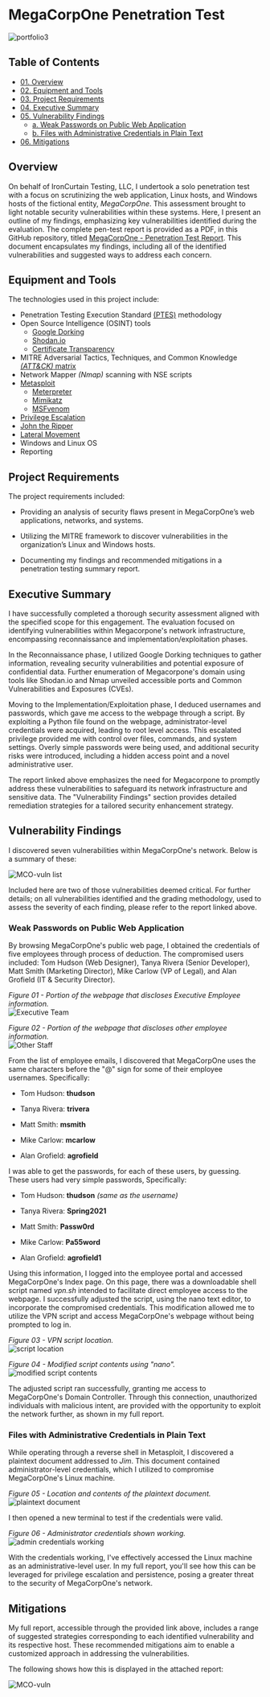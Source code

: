 # MegaCorpOne Penetration Test

![portfolio3](https://github.com/CJanecka/Projects_and_CTFs/assets/131223318/dee4c490-0fb5-4151-8556-5b4f990f849d)

## Table of Contents

  + [01. Overview](#Overview)
  + [02. Equipment and Tools](#Equipment-and-Tools)
  + [03. Project Requirements](#Project-Requirements)
  + [04. Executive Summary](#Executive-Summary)
  + [05. Vulnerability Findings](#Vulnerabilty-Findings)
    - [a. Weak Passwords on Public Web Application](#Weak-Passwords-on-Public-Web-Application)
    - [b. Files with Administrative Credentials in Plain Text](#Files-with-Administrative-Credentials-in-Plain-Text)
  + [06. Mitigations](#Mitigations)

## Overview

On behalf of IronCurtain Testing, LLC, I undertook a solo penetration test with a focus on scrutinizing the web application, Linux hosts, and Windows hosts of the fictional entity, *MegaCorpOne*. This assessment brought to light notable security vulnerabilities within these systems. Here, I present an outline of my findings, emphasizing key vulnerabilities identified during the evaluation. The complete pen-test report is provided as a PDF, in this GitHub repository, titled [MegaCorpOne - Penetration Test Report](https://github.com/CJanecka/Projects_and_CTFs/files/14173862/MegaCorpOne.-.Penetration.Test.Report_Collin.Janecka.pdf). This document encapsulates my findings, including all of the identified vulnerabilities and suggested ways to address each concern.

## Equipment and Tools

The technologies used in this project include:

  + Penetration Testing Execution Standard [(PTES)](https://www.geeksforgeeks.org/penetration-testing-execution-standard-ptes/) methodology
  + Open Source Intelligence (OSINT) tools
    - [Google Dorking](https://www.geeksforgeeks.org/what-is-google-dorking/)
    - [Shodan.io](https://www.shodan.io/)
    - [Certificate Transparency](https://www.geeksforgeeks.org/ct-exposer-uncover-hidden-subdomains-and-reveal-internal-server-information/)
  + MITRE Adversarial Tactics, Techniques, and Common Knowledge [*(ATT&CK)* matrix](https://attack.mitre.org/)
  + Network Mapper *(Nmap)* scanning with NSE scripts
  + [Metasploit](https://www.metasploit.com/)
    - [Meterpreter](https://docs.metasploit.com/docs/using-metasploit/advanced/meterpreter/meterpreter.html)
    - [Mimikatz](https://www.offsec.com/metasploit-unleashed/mimikatz/#:~:text=Mimikatz%20is%20an%20attempt%20to,disk%20of%20the%20compromised%20host.)
    - [MSFvenom](https://docs.metasploit.com/docs/using-metasploit/basics/how-to-use-msfvenom.html)
  + [Privilege Escalation](https://www.geeksforgeeks.org/how-to-prevent-privilege-escalation/)
  + [John the Ripper](https://www.openwall.com/john/)
  + [Lateral Movement](https://www.crowdstrike.com/cybersecurity-101/lateral-movement/)
  + Windows and Linux OS
  + Reporting

## Project Requirements

The project requirements included:

  + Providing an analysis of security flaws present in MegaCorpOne’s web applications, networks, and systems.

  + Utilizing the MITRE framework to discover vulnerabilities in the organization’s Linux and Windows hosts.

  + Documenting my findings and recommended mitigations in a penetration testing summary report.

## Executive Summary

I have successfully completed a thorough security assessment aligned with the specified scope for this engagement. The evaluation focused on identifying vulnerabilities within Megacorpone's network infrastructure, encompassing reconnaissance and implementation/exploitation phases.

In the Reconnaissance phase, I utilized Google Dorking techniques to gather information, revealing security vulnerabilities and potential exposure of confidential data. Further enumeration of Megacorpone's domain using tools like Shodan.io and Nmap unveiled accessible ports and Common Vulnerabilities and Exposures (CVEs).

Moving to the Implementation/Exploitation phase, I deduced usernames and passwords, which gave me access to the webpage through a script. By exploiting a Python file found on the webpage, administrator-level credentials were acquired, leading to root level access. This escalated privilege provided me with control over files, commands, and system settings. Overly simple passwords were being used, and additional security risks were introduced, including a hidden access point and a novel administrative user.

The report linked above emphasizes the need for Megacorpone to promptly address these vulnerabilities to safeguard its network infrastructure and sensitive data. The "Vulnerability Findings" section provides detailed remediation strategies for a tailored security enhancement strategy. 

## Vulnerability Findings

I discovered seven vulnerabilities within MegaCorpOne's network. Below is a summary of these: 

![MCO-vuln list](https://github.com/CJanecka/Projects_and_CTFs/assets/131223318/37d38253-176e-4b0f-8744-83618cc37b48)

Included here are two of those vulnerabilities deemed critical. For further details; on all vulnerabilities identified and the grading methodology, used to assess the severity of each finding, please refer to the report linked above.

### Weak Passwords on Public Web Application

By browsing MegaCorpOne's public web page, I obtained the credentials of five employees through process of deduction. The compromised users included: Tom Hudson (Web Designer), Tanya Rivera (Senior Developer), Matt Smith (Marketing Director), Mike Carlow (VP of Legal), and Alan Grofield (IT & Security Director).

*Figure 01 - Portion of the webpage that discloses Executive Employee information.*                                          
![Executive Team](https://github.com/CJanecka/Projects_and_CTFs/assets/131223318/93901eb0-a930-417c-8b68-31cc10a6baa7)

*Figure 02 - Portion of the webpage that discloses other employee information.*                                              
![Other Staff](https://github.com/CJanecka/Projects_and_CTFs/assets/131223318/b6a5c337-278c-4160-8e58-219d2a3f3ddd)

From the list of employee emails, I discovered that MegaCorpOne uses the same characters before the "@" sign for some of their employee usernames. Specifically:

  + Tom Hudson: **thudson**
    
  + Tanya Rivera: **trivera**
    
  + Matt Smith: **msmith**
    
  + Mike Carlow: **mcarlow**
    
  + Alan Grofield: **agrofield**
    
I was able to get the passwords, for each of these users, by guessing. These users had very simple passwords, Specifically:

  + Tom Hudson: **thudson** *(same as the username)*
    
  + Tanya Rivera: **Spring2021**
    
  + Matt Smith: **Passw0rd**
    
  + Mike Carlow: **Pa55word**
    
  + Alan Grofield: **agrofield1**
    
Using this information, I logged into the employee portal and accessed MegaCorpOne's Index page. On this page, there was a downloadable shell script named *vpn.sh* intended to facilitate direct employee access to the webpage. I successfully adjusted the script, using the nano text editor, to incorporate the compromised credentials. This modification allowed me to utilize the VPN script and access MegaCorpOne's webpage without being prompted to log in.

*Figure 03 - VPN script location.*                                                                          
![script location](https://github.com/CJanecka/Projects_and_CTFs/assets/131223318/7869cfa9-df4f-44ce-9156-4412bea61f1d)

*Figure 04 - Modified script contents using "nano".*                                                                                
![modified script contents](https://github.com/CJanecka/Projects_and_CTFs/assets/131223318/9a7057c8-4d58-4747-9129-0b80fd8e7448)

The adjusted script ran successfully, granting me access to MegaCorpOne's Domain Controller. Through this connection, unauthorized individuals with malicious intent, are provided with the opportunity to exploit the network further, as shown in my full report.

### Files with Administrative Credentials in Plain Text

While operating through a reverse shell in Metasploit, I discovered a plaintext document addressed to *Jim*. This document contained administrator-level credentials, which I utilized to compromise MegaCorpOne's Linux machine.

*Figure 05 - Location and contents of the plaintext document.*                                                                          
![plaintext document](https://github.com/CJanecka/Projects_and_CTFs/assets/131223318/b42dd20b-2d10-4da1-94a5-ebfb7ea171cc)

I then opened a new terminal to test if the credentials were valid.

*Figure 06 - Administrator credentials shown working.*                                                                                      
![admin credentials working](https://github.com/CJanecka/Projects_and_CTFs/assets/131223318/64f5af79-5c13-4191-8b69-e3f04dad7f9f)

With the credentials working, I've effectively accessed the Linux machine as an administrative-level user. In my full report, you'll see how this can be leveraged for privilege escalation and persistence, posing a greater threat to the security of MegaCorpOne's network.

## Mitigations

My full report, accessible through the provided link above, includes a range of suggested strategies corresponding to each identified vulnerability and its respective host. These recommended mitigations aim to enable a customized approach in addressing the vulnerabilities.

The following shows how this is displayed in the attached report:

![MCO-vuln](https://github.com/CJanecka/Projects_and_CTFs/assets/131223318/d17c8218-c02c-4ef5-80bc-f93b90396d01)
